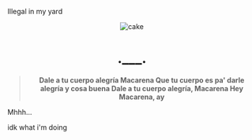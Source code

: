 Illegal in my yard
<div align="center">
 <img src="https://raw.githubusercontent.com/Ynnhar/I-m-illegal-._./main/luigi-bruh.gif" alt="cake">
 <h1>.___.</h1>
  <blockquote><b>Dale a tu cuerpo alegría Macarena
Que tu cuerpo es pa' darle alegría y cosa buena
Dale a tu cuerpo alegría, Macarena
Hey Macarena, ay</i></b></blockquote>
</div>


Mhhh...

idk what i'm doing
